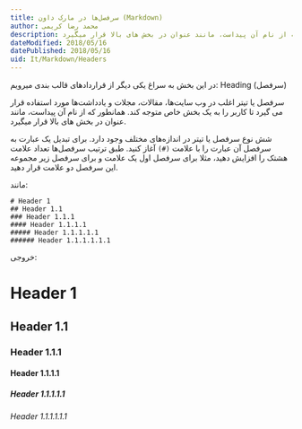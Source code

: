 ```yaml
---
title: سرفصل‌ها در مارک داون (Markdown)  
author: محمد رضا کریمی  
description: سرفصل یا تیتر اغلب در وب سایت‌ها، مقالات، مجلات و یادداشت‌ها مورد استفاده قرار می گیرد تا کاربر را به یک بخش خاص متوجه کند. همانطور که از نام آن پیداست، مانند عنوان در بخش های بالا قرار میگیرد.
dateModified: 2018/05/16  
datePublished: 2018/05/16  
uid: It/Markdown/Headers  
---
```


در این بخش به سراغ یکی دیگر از قرارداد‌های قالب بندی میرویم: Heading (سرفصل)

سرفصل یا تیتر اغلب در وب سایت‌ها، مقالات، مجلات و یادداشت‌ها مورد استفاده قرار می گیرد تا کاربر را به یک بخش خاص متوجه کند. همانطور که از نام آن پیداست، مانند عنوان در بخش های بالا قرار میگیرد.

شش نوع سرفصل یا تیتر در اندازه‌های مختلف وجود دارد. برای تبدیل یک عبارت به سرفصل آن عبارت را با علامت `(#)` آغاز کنید. طبق ترتیب سرفصل‌ها تعداد علامت هشتک را افزایش دهید، مثلا برای سرفصل اول یک علامت و برای سرفصل زیر مجموعه این سرفصل دو علامت قرار دهید.

مانند:

```
# Header 1
## Header 1.1
### Header 1.1.1
#### Header 1.1.1.1
##### Header 1.1.1.1.1
###### Header 1.1.1.1.1.1
```

خروجی:

# Header 1
## Header 1.1
### Header 1.1.1
#### Header 1.1.1.1
##### Header 1.1.1.1.1
###### Header 1.1.1.1.1.1
